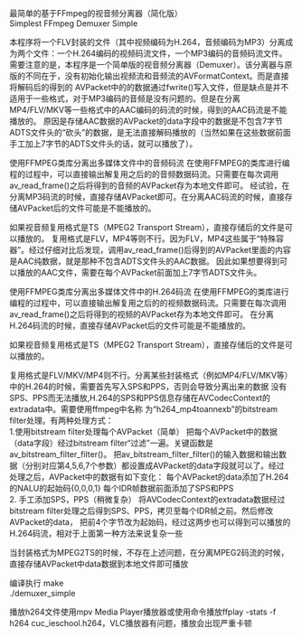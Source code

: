 最简单的基于FFmpeg的视音频分离器（简化版）\
Simplest FFmpeg Demuxer Simple

本程序将一个FLV封装的文件（其中视频编码为H.264，音频编码为MP3）分离成为两个文件：一个H.264编码的视频码流文件，一个MP3编码的音频码流文件。
需要注意的是，本程序是一个简单版的视音频分离器（Demuxer）。该分离器与原版的不同在于，没有初始化输出视频流和音频流的AVFormatContext。而是直接将解码后的得到的
AVPacket中的的数据通过fwrite()写入文件，但是缺点是并不适用于一些格式，对于MP3编码的音频是没有问题的。但是在分离MP4/FLV/MKV等一些格式中的AAC编码的码流的时候，得到的AAC码流是不能播放的。
原因是存储AAC数据的AVPacket的data字段中的数据是不包含7字节ADTS文件头的“砍头”的数据，是无法直接解码播放的（当然如果在这些数据前面手工加上7字节的ADTS文件头的话，就可以播放了）。


使用FFMPEG类库分离出多媒体文件中的音频码流
   在使用FFMPEG的类库进行编程的过程中，可以直接输出解复用之后的的音频数据码流。只需要在每次调用av_read_frame()之后将得到的音频的AVPacket存为本地文件即可。
   经试验，在分离MP3码流的时候，直接存储AVPacket即可。在分离AAC码流的时候，直接存储AVPacket后的文件可能是不能播放的。

   如果视音频复用格式是TS（MPEG2 Transport Stream），直接存储后的文件是可以播放的。
   复用格式是FLV，MP4等则不行。因为FLV，MP4这些属于“特殊容器”。经过仔细对比后发现，调用av_read_frame()后得到的AVPacket里面的内容是AAC纯数据，就是那种不包含ADTS文件头的AAC数据。
   因此如果想要得到可以播放的AAC文件，需要在每个AVPacket前面加上7字节ADTS文件头。



使用FFMPEG类库分离出多媒体文件中的H.264码流
   在使用FFMPEG的类库进行编程的过程中，可以直接输出解复用之后的的视频数据码流。只需要在每次调用av_read_frame()之后将得到的视频的AVPacket存为本地文件即可。
   在分离H.264码流的时候，直接存储AVPacket后的文件可能是不能播放的。

   如果视音频复用格式是TS（MPEG2 Transport Stream），直接存储后的文件是可以播放的。
   
   复用格式是FLV/MKV/MP4则不行。分离某些封装格式（例如MP4/FLV/MKV等）中的H.264的时候，需要首先写入SPS和PPS，否则会导致分离出来的数据
   没有SPS、PPS而无法播放,H.264的SPS和PPS信息存储在AVCodecContext的extradata中。需要使用ffmpeg中名称
   为“h264_mp4toannexb”的bitstream filter处理。有两种处理方式： \
   1.使用bitstream filter处理每个AVPacket（简单）
     把每个AVPacket中的数据（data字段）经过bitstream filter“过滤”一遍。关键函数是av_bitstream_filter_filter()。
     把av_bitstream_filter_filter()的输入数据和输出数据（分别对应第4,5,6,7个参数）都设置成AVPacket的data字段就可以了。经过
     处理之后，AVPacket中的数据有如下变化：
	   每个AVPacket的data添加了H.264的NALU的起始码{0,0,0,1}
	   每个IDR帧数据前面添加了SPS和PPS \
   2. 手工添加SPS，PPS（稍微复杂）
     将AVCodecContext的extradata数据经过bitstream filter处理之后得到SPS、PPS，拷贝至每个IDR帧之前。然后修改AVPacket的data，
     把前4个字节改为起始码，经过这两步也可以得到可以播放的H.264码流，相对于上面第一种方法来说复杂一些

   当封装格式为MPEG2TS的时候，不存在上述问题，在分离MPEG2码流的时候，直接存储AVPacket中data数据到本地文件即可播放


编译执行
   make \
   ./demuxer_simple

播放h264文件使用mpv Media Player播放器或使用命令播放ffplay -stats -f h264 cuc_ieschool.h264，VLC播放器有问题，播放会出现严重卡顿
	
